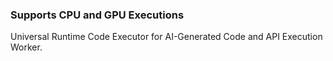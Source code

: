 ### Supports CPU and GPU Executions<br>
Universal Runtime Code Executor for AI-Generated Code and API Execution Worker.
